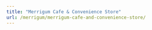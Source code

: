 ```yaml
---
title: "Merrigum Cafe & Convenience Store"
url: /merrigum/merrigum-cafe-and-convenience-store/
---
```

